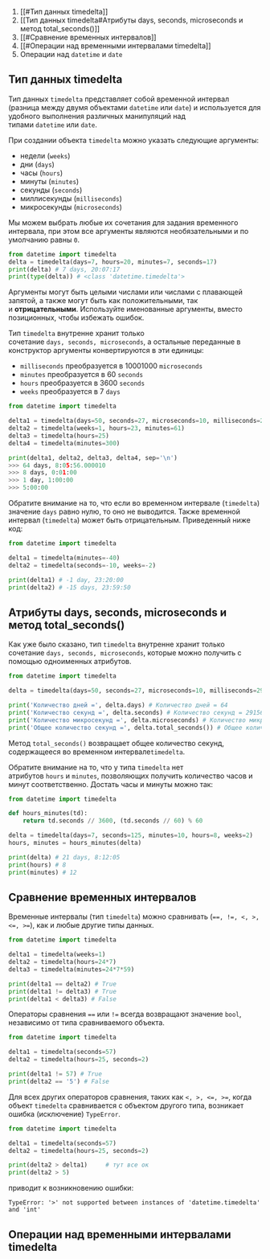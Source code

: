 
1. [[#Тип данных timedelta]]
2. [[Тип данных timedelta#Атрибуты days, seconds, microseconds и метод total_seconds()]]
3. [[#Сравнение временных интервалов]]
4. [[#Операции над временными интервалами timedelta]]
5. Операции над `datetime` и `date`


## Тип данных timedelta
Тип данных `timedelta` представляет собой временной интервал (разница между двумя объектами `datetime` или `date`) и используется для удобного выполнения различных манипуляций над типами `datetime` или `date`.

При создании объекта `timedelta` можно указать следующие аргументы:
- недели (`weeks`)
- дни (`days`)
- часы (`hours`)
- минуты (`minutes`)
- секунды (`seconds`)
- миллисекунды (`milliseconds`)
- микросекунды (`microseconds`)

Мы можем выбрать любые их сочетания для задания временного интервала, при этом все аргументы являются необязательными и по умолчанию равны `0`.
```python
from datetime import timedelta
delta = timedelta(days=7, hours=20, minutes=7, seconds=17)
print(delta) # 7 days, 20:07:17
print(type(delta)) # <class 'datetime.timedelta'>
```
Аргументы могут быть целыми числами или числами с плавающей запятой, а также могут быть как положительными, так и **отрицательными**. Используйте именованные аргументы, вместо позиционных, чтобы избежать ошибок.

Тип `timedelta` внутренне хранит только сочетание `days, seconds, microseconds`, а остальные переданные в конструктор аргументы конвертируются в эти единицы:

- `milliseconds` преобразуется в 10001000 `microseconds`
- `minutes` преобразуется в 60 `seconds`
- `hours` преобразуется в 3600 `seconds`
- `weeks` преобразуется в 7 `days`
```python
from datetime import timedelta

delta1 = timedelta(days=50, seconds=27, microseconds=10, milliseconds=29000, minutes=5, hours=8, weeks=2)
delta2 = timedelta(weeks=1, hours=23, minutes=61)
delta3 = timedelta(hours=25)
delta4 = timedelta(minutes=300)

print(delta1, delta2, delta3, delta4, sep='\n')
>>> 64 days, 8:05:56.000010
>>> 8 days, 0:01:00
>>> 1 day, 1:00:00
>>> 5:00:00
```
Обратите внимание на то, что если во временном интервале (`timedelta`) значение `days` равно нулю, то оно не выводится.
Также временной интервал (`timedelta`) может быть отрицательным.
Приведенный ниже код:

```python
from datetime import timedelta

delta1 = timedelta(minutes=-40)
delta2 = timedelta(seconds=-10, weeks=-2)

print(delta1) # -1 day, 23:20:00
print(delta2) # -15 days, 23:59:50
```
## Атрибуты days, seconds, microseconds и метод total_seconds()
Как уже было сказано, тип `timedelta` внутренне хранит только сочетание `days, seconds, microseconds`, которые можно получить с помощью одноименных атрибутов.
```python
from datetime import timedelta

delta = timedelta(days=50, seconds=27, microseconds=10, milliseconds=29000, minutes=5, hours=8, weeks=2)

print('Количество дней =', delta.days) # Количество дней = 64
print('Количество секунд =', delta.seconds) # Количество секунд = 29156
print('Количество микросекунд =', delta.microseconds) # Количество микросекунд = 10
print('Общее количество секунд =', delta.total_seconds()) # Общее количество секунд = 5558756.00001
```

Метод `total_seconds()` возвращает общее количество секунд, содержащееся во временном интервале`timedelta`.

Обратите внимание на то, что у типа `timedelta` нет атрибутов `hours` и `minutes`, позволяющих получить количество часов и минут соответственно. Достать часы и минуты можно так:
```python
from datetime import timedelta

def hours_minutes(td):
    return td.seconds // 3600, (td.seconds // 60) % 60

delta = timedelta(days=7, seconds=125, minutes=10, hours=8, weeks=2)
hours, minutes = hours_minutes(delta)

print(delta) # 21 days, 8:12:05
print(hours) # 8
print(minutes) # 12
```
## Сравнение временных интервалов

Временные интервалы (тип `timedelta`) можно сравнивать (`==, !=, <, >, <=, >=`), как и любые другие типы данных.
```python
from datetime import timedelta

delta1 = timedelta(weeks=1)
delta2 = timedelta(hours=24*7)
delta3 = timedelta(minutes=24*7*59)

print(delta1 == delta2) # True
print(delta1 != delta3) # True
print(delta1 < delta3) # False
```
Операторы сравнения `==` или `!=` всегда возвращают значение `bool`, независимо от типа сравниваемого объекта.
```python
from datetime import timedelta

delta1 = timedelta(seconds=57)
delta2 = timedelta(hours=25, seconds=2)

print(delta1 != 57) # True
print(delta2 == '5') # False
```
Для всех других операторов сравнения, таких как `<, >, <=, >=`, когда объект `timedelta` сравнивается с объектом другого типа, возникает ошибка (исключение) `TypeError`.

```python
from datetime import timedelta

delta1 = timedelta(seconds=57)
delta2 = timedelta(hours=25, seconds=2)

print(delta2 > delta1)     # тут все ок
print(delta2 > 5)
```
приводит к возникновению ошибки:
```no-highlight
TypeError: '>' not supported between instances of 'datetime.timedelta' and 'int'
```

## Операции над временными интервалами timedelta
